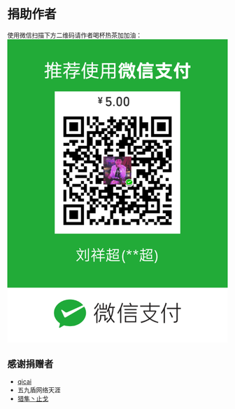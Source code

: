 # 捐助作者
使用微信扫描下方二维码请作者喝杯热茶加加油：
![donate.png](donate.png)

## 感谢捐赠者
* [qicai](https://gitee.com/qicaizhao)
* 五九盾网络天涯
* [猎隼丶止戈](https://gitee.com/nn200433)